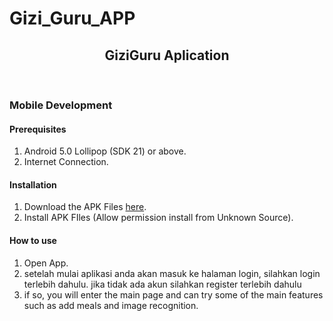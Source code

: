# Gizi_Guru_APP
<h2 align="center">GiziGuru Aplication</h2>

<br/>

### Mobile Development
#### Prerequisites
1. Android 5.0 Lollipop (SDK 21) or above.
2. Internet Connection.


#### Installation
1. Download the APK Files [here](https://docs.google.com/document/d/1rSnmQmTlcezDIS4K_sir76YfgV7ltysov2vbg4ArvSo/edit).
2. Install APK FIles (Allow permission install from Unknown Source).

#### How to use
1. Open App.
2. setelah mulai aplikasi anda akan masuk ke halaman login, silahkan login terlebih dahulu. jika tidak ada akun silahkan register terlebih dahulu
3.  if so, you will enter the main page and can try some of the main features such as add meals and image recognition.
<br/>
